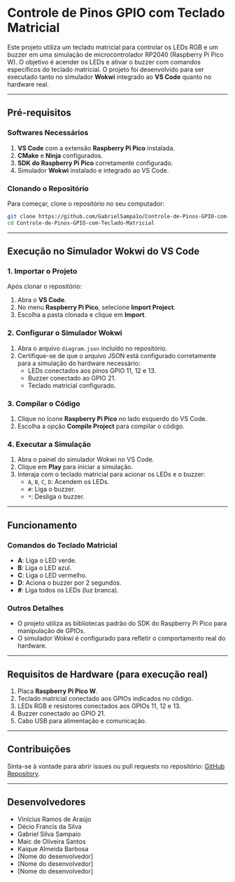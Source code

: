 # Controle de Pinos GPIO com Teclado Matricial

Este projeto utiliza um teclado matricial para controlar os LEDs RGB e um buzzer em uma simulação de microcontrolador RP2040 (Raspberry Pi Pico W). O objetivo é acender os LEDs e ativar o buzzer com comandos específicos do teclado matricial. O projeto foi desenvolvido para ser executado tanto no simulador **Wokwi** integrado ao **VS Code** quanto no hardware real.

---

## **Pré-requisitos**

### **Softwares Necessários**
1. **VS Code** com a extensão **Raspberry Pi Pico** instalada.
2. **CMake** e **Ninja** configurados.
3. **SDK do Raspberry Pi Pico** corretamente configurado.
4. Simulador **Wokwi** instalado e integrado ao VS Code.

### **Clonando o Repositório**
Para começar, clone o repositório no seu computador:
```bash
git clone https://github.com/GabrielSampa1o/Controle-de-Pinos-GPIO-com-Teclado-Matricial.git
cd Controle-de-Pinos-GPIO-com-Teclado-Matricial
```

---

## **Execução no Simulador Wokwi do VS Code**

### **1. Importar o Projeto**
Após clonar o repositório:
1. Abra o **VS Code**.
2. No menu **Raspberry Pi Pico**, selecione **Import Project**.
3. Escolha a pasta clonada e clique em **Import**.

### **2. Configurar o Simulador Wokwi**
1. Abra o arquivo `diagram.json` incluído no repositório.
2. Certifique-se de que o arquivo JSON está configurado corretamente para a simulação do hardware necessário:
   - LEDs conectados aos pinos GPIO 11, 12 e 13.
   - Buzzer conectado ao GPIO 21.
   - Teclado matricial configurado.

### **3. Compilar o Código**
1. Clique no ícone **Raspberry Pi Pico** no lado esquerdo do VS Code.
2. Escolha a opção **Compile Project** para compilar o código.

### **4. Executar a Simulação**
1. Abra o painel do simulador Wokwi no VS Code.
2. Clique em **Play** para iniciar a simulação.
3. Interaja com o teclado matricial para acionar os LEDs e o buzzer:
   - `A`, `B`, `C`, `D`: Acendem os LEDs.
   - `#`: Liga o buzzer.
   - `*`: Desliga o buzzer.

---

## **Funcionamento**

### **Comandos do Teclado Matricial**
- **A**: Liga o LED verde.
- **B**: Liga o LED azul.
- **C**: Liga o LED vermelho.
- **D**: Aciona o buzzer por 2 segundos.
- **#**: Liga todos os LEDs (luz branca).



### **Outros Detalhes**
- O projeto utiliza as bibliotecas padrão do SDK do Raspberry Pi Pico para manipulação de GPIOs.
- O simulador Wokwi é configurado para refletir o comportamento real do hardware.

---

## **Requisitos de Hardware (para execução real)**
1. Placa **Raspberry Pi Pico W**.
2. Teclado matricial conectado aos GPIOs indicados no código.
3. LEDs RGB e resistores conectados aos GPIOs 11, 12 e 13.
4. Buzzer conectado ao GPIO 21.
5. Cabo USB para alimentação e comunicação.

---

## **Contribuições**
Sinta-se à vontade para abrir issues ou pull requests no repositório: [GitHub Repository](https://github.com/GabrielSampa1o/Controle-de-Pinos-GPIO-com-Teclado-Matricial).

---

## **Desenvolvedores**
- Vinícius Ramos de Araújo
- Décio Francis da Silva
- Gabriel Silva Sampaio
- Maic de Oliveira Santos
- Kaique Almeida Barbosa
- [Nome do desenvolvedor]
- [Nome do desenvolvedor]
- [Nome do desenvolvedor]
